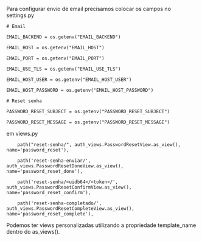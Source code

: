 Para configurar envio de email precisamos colocar os campos no settings.py

```
# Email

EMAIL_BACKEND = os.getenv("EMAIL_BACKEND")

EMAIL_HOST = os.getenv("EMAIL_HOST")

EMAIL_PORT = os.getenv("EMAIL_PORT")

EMAIL_USE_TLS = os.getenv("EMAIL_USE_TLS")

EMAIL_HOST_USER = os.getenv("EMAIL_HOST_USER")

EMAIL_HOST_PASSWORD = os.getenv("EMAIL_HOST_PASSWORD")
```

```
# Reset senha

PASSWORD_RESET_SUBJECT = os.getenv("PASSWORD_RESET_SUBJECT")

PASSWORD_RESET_MESSAGE = os.getenv("PASSWORD_RESET_MESSAGE")
```

em views.py

```
    path("reset-senha/", auth_views.PasswordResetView.as_view(), name='password_reset'),

    path('reset-senha-enviar/', auth_views.PasswordResetDoneView.as_view(), name='password_reset_done'),

    path('reset-senha/<uidb64>/<token>/', auth_views.PasswordResetConfirmView.as_view(), name='password_reset_confirm'),

    path('reset-senha-completado/', auth_views.PasswordResetCompleteView.as_view(), name='password_reset_complete'),
```

Podemos ter views personalizadas utilizando a propriedade template_name dentro do as_views().